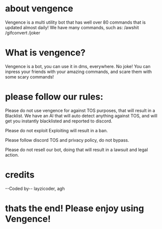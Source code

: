 # about vengence

Vengence is a multi utility bot that has well over 80 commands that is updated almost daily!
We have many commands, such as:
/awshit
/gifconvert
/joker

# What is vengence?

Vengence is a bot, you can use it in dms, everywhere. No joke!
You can inpress your friends with your amazing commands, and scare them with some scary commands!


# please follow our rules:

Please do not use vengence for against TOS purposes, that will result in a Blacklist.
We have an AI that will auto detect anything against TOS, and will get you instantly blacklisted and reported to discord.

Please do not exploit
Exploiting will result in a ban.

Please follow discord TOS and privacy policy, do not bypass.

Please do not resell our bot, doing that will result in a lawsuit and legal action.

# credits

--Coded by--
  layzicoder,
  agh


  # thats the end! Please enjoy using Vengence!
